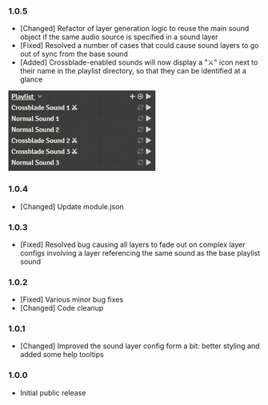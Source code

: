 ### 1.0.5

- [Changed] Refactor of layer generation logic to reuse the main sound object if the same audio source is specified in a sound layer
- [Fixed] Resolved a number of cases that could cause sound layers to go out of sync from the base sound
- [Added] Crossblade-enabled sounds will now display a "⚔" icon next to their name in the playlist directory, so that they can be identified at a glance

![](/src/assets/changelog/playlist-directory-icons.webp)

### 1.0.4

- [Changed] Update module.json

### 1.0.3

- [Fixed] Resolved bug causing all layers to fade out on complex layer configs involving a layer referencing the same sound as the base playlist sound

### 1.0.2

- [Fixed] Various minor bug fixes
- [Changed] Code cleanup

### 1.0.1

- [Changed] Improved the sound layer config form a bit: better styling and added some help tooltips

### 1.0.0

- Initial public release
